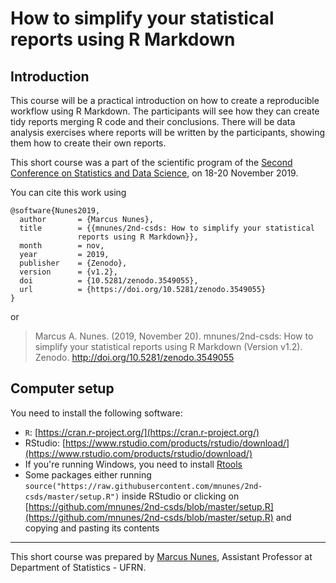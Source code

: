 # How to simplify your statistical reports using R Markdown

## Introduction

This course will be a practical introduction on how to create a reproducible workflow using R Markdown. The participants will see how they can create tidy reports merging R code and their conclusions. There will be data analysis exercises where reports will be written by the participants, showing them how to create their own reports.

This short course was a part of the scientific program of the [Second Conference on Statistics and Data Science](http://www.csds2019.ime.ufba.br/), on 18-20 November 2019.

You can cite this work using

    @software{Nunes2019,
      author       = {Marcus Nunes},
      title        = {{mnunes/2nd-csds: How to simplify your statistical 
                   reports using R Markdown}},
      month        = nov,
      year         = 2019,
      publisher    = {Zenodo},
      version      = {v1.2},
      doi          = {10.5281/zenodo.3549055},
      url          = {https://doi.org/10.5281/zenodo.3549055}
    }

or 

> Marcus A. Nunes. (2019, November 20). mnunes/2nd-csds: How to simplify your statistical reports using R Markdown (Version v1.2). Zenodo. http://doi.org/10.5281/zenodo.3549055

## Computer setup

You need to install the following software:

- `R`: [https://cran.r-project.org/](https://cran.r-project.org/)
- RStudio: [https://www.rstudio.com/products/rstudio/download/](https://www.rstudio.com/products/rstudio/download/)
- If you're running Windows, you need to install [Rtools](https://cran.r-project.org/bin/windows/Rtools/)
- Some packages either running `source("https://raw.githubusercontent.com/mnunes/2nd-csds/master/setup.R")` inside RStudio or clicking on [https://github.com/mnunes/2nd-csds/blob/master/setup.R](https://github.com/mnunes/2nd-csds/blob/master/setup.R) and copying and pasting its contents


<hr >

This short course was prepared by [Marcus Nunes](https://marcusnunes.me), Assistant Professor at Department of Statistics - UFRN.